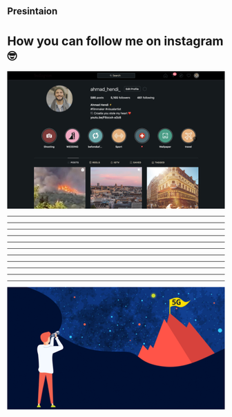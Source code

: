 ## Presintaion





# How you can follow me on instagram 🤓

![instagram](https://raw.githubusercontent.com/Ahmad-Hendi/Presintaion/main/Images/1.png)


___
___
___
___
___
___
___
___
___
___
___


![5g](https://raw.githubusercontent.com/Ahmad-Hendi/Presintaion/main/Images/2-2.png)
